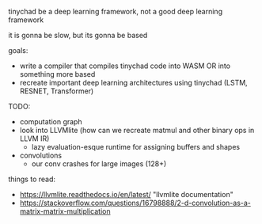 tinychad be a deep learning framework, not a good deep learning framework

it is gonna be slow, but its gonna be based

goals: 
  - write a compiler that compiles tinychad code into WASM OR into something more based
  - recreate important deep learning architectures using tinychad (LSTM, RESNET, Transformer)

TODO: 
  * computation graph
  * look into LLVMlite (how can we recreate matmul and other binary ops in LLVM IR)
    * lazy evaluation-esque runtime for assigning buffers and shapes
  * convolutions
    * our conv crashes for large images (128+)

things to read: 
  - https://llvmlite.readthedocs.io/en/latest/ "llvmlite documentation" 
  - https://stackoverflow.com/questions/16798888/2-d-convolution-as-a-matrix-matrix-multiplication



